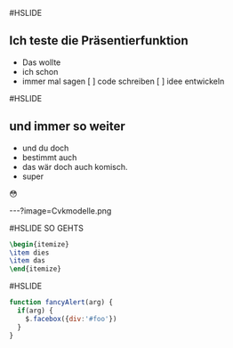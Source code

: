#HSLIDE
## Ich teste die Präsentierfunktion

* Das wollte
* ich schon 
* immer mal sagen
[ ] code schreiben
[ ] idee entwickeln

#HSLIDE

## und immer so weiter

* und du doch 
* bestimmt auch
* das wär doch auch komisch.
* super 

:flushed:

---?image=Cvkmodelle.png

#HSLIDE
SO GEHTS

```tex
\begin{itemize}
\item dies
\item das
\end{itemize}
```

#HSLIDE
```javascript
function fancyAlert(arg) {
  if(arg) {
    $.facebox({div:'#foo'})
  }
}
```

